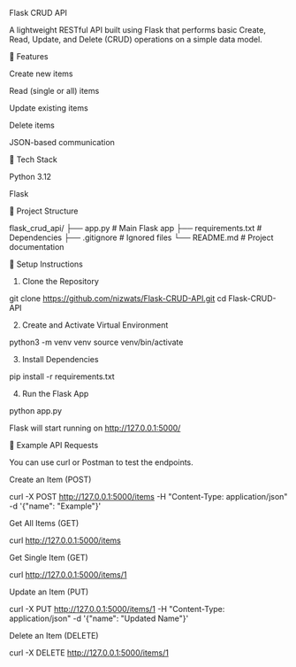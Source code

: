 Flask CRUD API

A lightweight RESTful API built using Flask that performs basic Create, Read, Update, and Delete (CRUD) operations on a simple data model.

🚀 Features

Create new items

Read (single or all) items

Update existing items

Delete items

JSON-based communication

🧱 Tech Stack

Python 3.12

Flask

📂 Project Structure

flask_crud_api/
├── app.py               # Main Flask app
├── requirements.txt     # Dependencies
├── .gitignore           # Ignored files
└── README.md            # Project documentation

🔧 Setup Instructions

1. Clone the Repository

git clone https://github.com/nizwats/Flask-CRUD-API.git
cd Flask-CRUD-API

2. Create and Activate Virtual Environment

python3 -m venv venv
source venv/bin/activate

3. Install Dependencies

pip install -r requirements.txt

4. Run the Flask App

python app.py

Flask will start running on http://127.0.0.1:5000/

🧪 Example API Requests

You can use curl or Postman to test the endpoints.

Create an Item (POST)

curl -X POST http://127.0.0.1:5000/items -H "Content-Type: application/json" -d '{"name": "Example"}'

Get All Items (GET)

curl http://127.0.0.1:5000/items

Get Single Item (GET)

curl http://127.0.0.1:5000/items/1

Update an Item (PUT)

curl -X PUT http://127.0.0.1:5000/items/1 -H "Content-Type: application/json" -d '{"name": "Updated Name"}'

Delete an Item (DELETE)

curl -X DELETE http://127.0.0.1:5000/items/1

